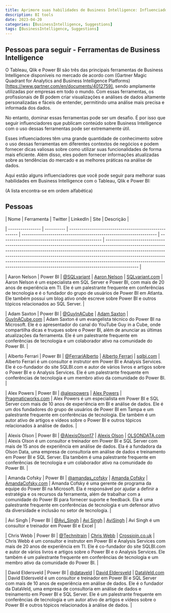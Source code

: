 ```yaml
---
title: Aprimore suas habilidades de Business Intelligence: Influenciadores para seguir que compartilham conteúdo sobre Tableau, Qlik e Power BI
description: BI tools
date: 2023-04-20
categories: [BusinessIntelligence, Suggestions]
tags: [BusinessIntelligence, Suggestions]
---
```

## Pessoas para seguir - Ferramentas de Business Intelligence



O Tableau, Qlik e Power BI são três das principais ferramentas de Business Intelligence disponíveis no mercado de acordo com (Gartner Magic Quadrant for Analytics and Business Intelligence Platforms)[https://www.gartner.com/en/documents/4012759], sendo amplamente utilizadas por empresas em todo o mundo. Com essas ferramentas, os profissionais de BI podem criar visualizações e análises de dados altamente personalizadas e fáceis de entender, permitindo uma análise mais precisa e informada dos dados.



No entanto, dominar essas ferramentas pode ser um desafio. É por isso que seguir influenciadores que publicam conteúdo sobre Business Intelligence com o uso dessas ferramentas pode ser extremamente útil.



Esses influenciadores têm uma grande quantidade de conhecimento sobre o uso dessas ferramentas em diferentes contextos de negócios e podem fornecer dicas valiosas sobre como utilizar suas funcionalidades de forma mais eficiente. Além disso, eles podem fornecer informações atualizadas sobre as tendências do mercado e as melhores práticas na análise de dados.



Aqui estão alguns influenciadores que você pode seguir para melhorar suas habilidades em Business Intelligence com o Tableau, Qlik e Power BI:

(A lista encontra-se em ordem alfabética)



## Pessoas 

| Nome             | Ferramenta | Twitter                                               | LinkedIn                                                           | Site                                              | Descrição                                                                                                                                                                                                                                                                                                                                                                                                              |

| ---------------- | ---------- | ----------------------------------------------------- | ------------------------------------------------------------------ | ------------------------------------------------- | ---------------------------------------------------------------------------------------------------------------------------------------------------------------------------------------------------------------------------------------------------------------------------------------------------------------------------------------------------------------------------------------------------------------------- |

| Aaron Nelson     | Power BI   | [@SQLvariant](https://twitter.com/SQLvariant)         | [Aaron Nelson](https://www.linkedin.com/in/sqlvariant/)            | [SQLvariant.com](https://www.sqlvariant.com/)     | Aaron Nelson é um especialista em SQL Server e Power BI, com mais de 20 anos de experiência em TI. Ele é um palestrante frequente em conferências de tecnologia e é o fundador do grupo de usuários de Power BI em Atlanta. Ele também possui um blog ativo onde escreve sobre Power BI e outros tópicos relacionados ao SQL Server.                                                                                   |

| Adam Saxton      | Power BI   | [@GuyInACube](https://twitter.com/GuyInACube)         | [Adam Saxton](https://www.linkedin.com/in/adam-saxton/)            | [GuyInACube.com](https://guyinacube.com/)         | Adam Saxton é um evangelista técnico do Power BI na Microsoft. Ele é o apresentador do canal do YouTube Guy in a Cube, onde compartilha dicas e truques sobre o Power BI, além de anunciar as últimas atualizações da ferramenta. Ele é um palestrante frequente em conferências de tecnologia e um colaborador ativo na comunidade do Power BI.                                                                       |

| Alberto Ferrari  | Power BI   | [@FerrariAlberto](https://twitter.com/FerrariAlberto) | [Alberto Ferrari](https://www.linkedin.com/in/albertoferrari/)     | [sqlbi.com](https://www.sqlbi.com/)               | Alberto Ferrari é um consultor e instrutor em Power BI e Analysis Services. Ele é co-fundador do site SQLBI.com e autor de vários livros e artigos sobre o Power BI e o Analysis Services. Ele é um palestrante frequente em conferências de tecnologia e um membro ativo da comunidade do Power BI.                                                                                                                   |

| Alex Powers      | Power BI   | [@alexpowers](https://twitter.com/alexpowers)         | [Alex Powers](https://www.linkedin.com/in/alexpowers/)             | [Pragmaticworks.com](https://devinknightsql.com/) | Alex Powers é um especialista em Power BI e SQL Server com mais de 10 anos de experiência em BI e análise de dados. Ele é um dos fundadores do grupo de usuários de Power BI em Tampa e um palestrante frequente em conferências de tecnologia. Ele também é um autor ativo de artigos e vídeos sobre o Power BI e outros tópicos relacionados à análise de dados.                                                     |

| Alexis Olson     | Power BI   | [@AlexisOlson17](https://twitter.com/AlexisOlson17)   | [Alexis Olson](https://www.linkedin.com/in/alexis-olson-890b5713/) | [OLSONDATA.com](https://www.olsondata.com/)       | Alexis Olson é um consultor e treinador em Power BI e SQL Server com mais de 15 anos de experiência em análise de dados. Ela é a fundadora da Olson Data, uma empresa de consultoria em análise de dados e treinamento em Power BI e SQL Server. Ela também é uma palestrante frequente em conferências de tecnologia e um colaborador ativo na comunidade do Power BI.                                                |

| Amanda Cofsky    | Power BI   | [@amandas_cofsky](https://twitter.com/amandas_cofsky) | [Amanda Cofsky](https://www.linkedin.com/in/amandacofsky/)         | [AmandaCofsky.com](https://amandacofsky.com/)     | Amanda Cofsky é uma gerente de programa da equipe do Power BI na Microsoft. Ela é responsável por ajudar a definir a estratégia e os recursos da ferramenta, além de trabalhar com a comunidade do Power BI para fornecer suporte e feedback. Ela é uma palestrante frequente em conferências de tecnologia e um defensor ativo da diversidade e inclusão no setor de tecnologia.                                      |

| Avi Singh        | Power BI   | [@Avi_Singh](https://twitter.com/Avi_Singh)           | [Avi Singh](https://www.linkedin.com/in/avigansingh/)              | [AviSingh](https://www.avigansingh.com/)          | Avi Singh é um consultor e treinador em Power BI e Excel                                                                                                                                                                                                                                                                                                                                                               |

| Chris Webb       | Power BI   | [@Technitrain](https://twitter.com/Technitrain)       | [Chris Webb](https://www.linkedin.com/in/cwebbbi/)                 | [Crossjoin.co.uk](https://blog.crossjoin.co.uk/)  | Chris Webb é um consultor e instrutor em Power BI e Analysis Services com mais de 20 anos de experiência em TI. Ele é co-fundador do site SQLBI.com e autor de vários livros e artigos sobre o Power BI e o Analysis Services. Ele também é um palestrante frequente em conferências de tecnologia e um membro ativo da comunidade do Power BI.                                                                        |

| David Eldersveld | Power BI   | [@dataveld](https://twitter.com/dataveld)             | [David Eldersveld](https://www.linkedin.com/in/davideldersveld/)   | [DataVeld.com](https://www.dataveld.com/)         | David Eldersveld é um consultor e treinador em Power BI e SQL Server com mais de 10 anos de experiência em análise de dados. Ele é o fundador da DataVeld, uma empresa de consultoria em análise de dados e treinamento em Power BI e SQL Server. Ele é um palestrante frequente em conferências de tecnologia e um autor ativo de artigos e vídeos sobre o Power BI e outros tópicos relacionados à análise de dados. |


